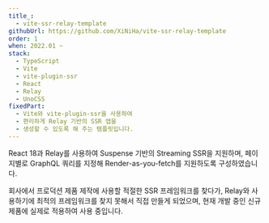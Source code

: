 ```yaml
---
title_:
  - vite-ssr-relay-template
githubUrl: https://github.com/XiNiHa/vite-ssr-relay-template
order: 1
when: 2022.01 ~
stack:
  - TypeScript
  - Vite
  - vite-plugin-ssr
  - React
  - Relay
  - UnoCSS
fixedPart:
  - Vite와 vite-plugin-ssr을 사용하여
  - 편리하게 Relay 기반의 SSR 앱을
  - 생성할 수 있도록 해 주는 템플릿입니다.
---
```


<span class="nw">React 18과 Relay를 사용하여</span>
<span class="nw">Suspense 기반의</span>
<span class="nw">Streaming SSR을 지원하며,</span>
<span class="nw">페이지별로 GraphQL 쿼리를 지정해</span>
<span class="nw">Render-as-you-fetch를</span>
<span class="nw">지원하도록 구성하였습니다.</span>

<span class="nw">회사에서 프로덕션 제품 제작에 사용할</span>
<span class="nw">적절한 SSR 프레임워크를 찾다가,</span>
<span class="nw">Relay와 사용하기에 최적의 프레임워크를</span>
<span class="nw">찾지 못해서 직접 만들게 되었으며,</span>
<span class="nw">현재 개발 중인 신규 제품에</span>
<span class="nw">실제로 적용하여 사용 중입니다.</span>
